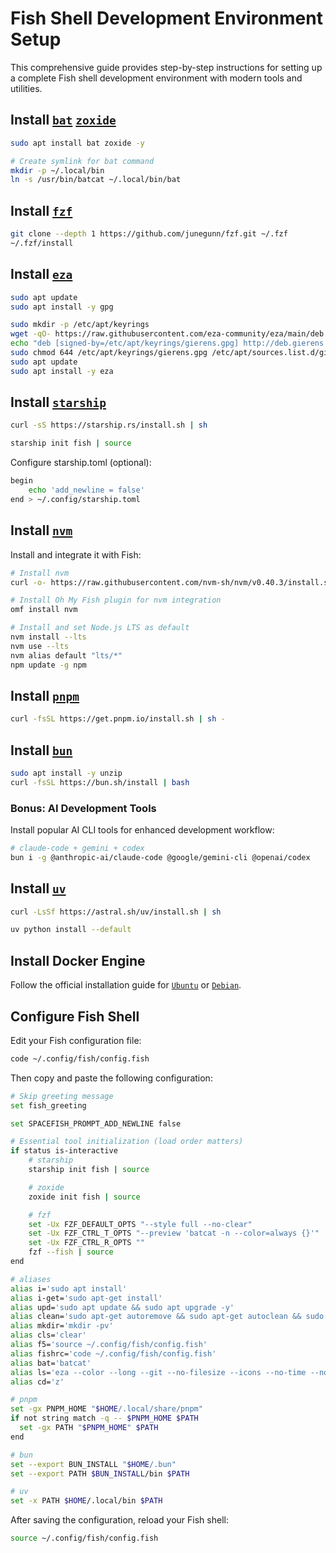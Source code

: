 # Fish Shell Development Environment Setup

This comprehensive guide provides step-by-step instructions for setting up a complete Fish shell development environment with modern tools and utilities.

## Install [`bat`](https://github.com/sharkdp/bat) [`zoxide`](https://github.com/ajeetdsouza/zoxide)

```sh
sudo apt install bat zoxide -y

# Create symlink for bat command
mkdir -p ~/.local/bin
ln -s /usr/bin/batcat ~/.local/bin/bat
```

## Install [`fzf`](https://github.com/junegunn/fzf)

```sh
git clone --depth 1 https://github.com/junegunn/fzf.git ~/.fzf
~/.fzf/install
```

## Install [`eza`](https://github.com/eza-community/eza)

```sh
sudo apt update
sudo apt install -y gpg

sudo mkdir -p /etc/apt/keyrings
wget -qO- https://raw.githubusercontent.com/eza-community/eza/main/deb.asc | sudo gpg --dearmor -o /etc/apt/keyrings/gierens.gpg
echo "deb [signed-by=/etc/apt/keyrings/gierens.gpg] http://deb.gierens.de stable main" | sudo tee /etc/apt/sources.list.d/gierens.list
sudo chmod 644 /etc/apt/keyrings/gierens.gpg /etc/apt/sources.list.d/gierens.list
sudo apt update
sudo apt install -y eza
```

## Install [`starship`](https://starship.rs/)

```sh
curl -sS https://starship.rs/install.sh | sh
```

```sh
starship init fish | source
```

Configure starship.toml (optional):

```sh
begin
    echo 'add_newline = false'
end > ~/.config/starship.toml
```

## Install [`nvm`](https://github.com/nvm-sh/nvm)

Install and integrate it with Fish:

```sh
# Install nvm
curl -o- https://raw.githubusercontent.com/nvm-sh/nvm/v0.40.3/install.sh | bash

# Install Oh My Fish plugin for nvm integration
omf install nvm

# Install and set Node.js LTS as default
nvm install --lts
nvm use --lts
nvm alias default "lts/*"
npm update -g npm
```

## Install [`pnpm`](https://pnpm.io/)

```sh
curl -fsSL https://get.pnpm.io/install.sh | sh -
```

## Install [`bun`](https://bun.sh/)

```sh
sudo apt install -y unzip
curl -fsSL https://bun.sh/install | bash
```

### Bonus: AI Development Tools

Install popular AI CLI tools for enhanced development workflow:

```sh
# claude-code + gemini + codex
bun i -g @anthropic-ai/claude-code @google/gemini-cli @openai/codex
```

## Install [`uv`](https://docs.astral.sh/uv/)

```sh
curl -LsSf https://astral.sh/uv/install.sh | sh

uv python install --default
```

## Install Docker Engine

Follow the official installation guide for [`Ubuntu`](https://docs.docker.com/engine/install/ubuntu/) or [`Debian`](https://docs.docker.com/engine/install/debian/).

## Configure Fish Shell

Edit your Fish configuration file:

```sh
code ~/.config/fish/config.fish
```

Then copy and paste the following configuration:

```sh
# Skip greeting message
set fish_greeting

set SPACEFISH_PROMPT_ADD_NEWLINE false

# Essential tool initialization (load order matters)
if status is-interactive
    # starship
    starship init fish | source

    # zoxide
    zoxide init fish | source

    # fzf
    set -Ux FZF_DEFAULT_OPTS "--style full --no-clear"
    set -Ux FZF_CTRL_T_OPTS "--preview 'batcat -n --color=always {}'"
    set -Ux FZF_CTRL_R_OPTS ""
    fzf --fish | source
end

# aliases
alias i='sudo apt install'
alias i-get='sudo apt-get install'
alias upd='sudo apt update && sudo apt upgrade -y'
alias clean='sudo apt-get autoremove && sudo apt-get autoclean && sudo apt-get clean'
alias mkdir='mkdir -pv'
alias cls='clear'
alias f5='source ~/.config/fish/config.fish'
alias fishrc='code ~/.config/fish/config.fish'
alias bat='batcat'
alias ls='eza --color --long --git --no-filesize --icons --no-time --no-user --no-permissions'
alias cd='z'

# pnpm
set -gx PNPM_HOME "$HOME/.local/share/pnpm"
if not string match -q -- $PNPM_HOME $PATH
  set -gx PATH "$PNPM_HOME" $PATH
end

# bun
set --export BUN_INSTALL "$HOME/.bun"
set --export PATH $BUN_INSTALL/bin $PATH

# uv
set -x PATH $HOME/.local/bin $PATH
```

After saving the configuration, reload your Fish shell:

```sh
source ~/.config/fish/config.fish
```
